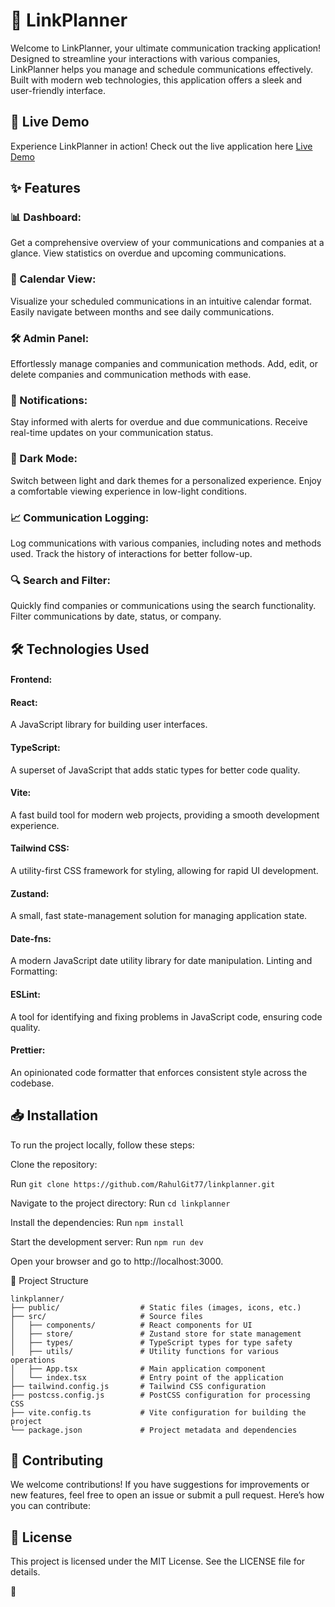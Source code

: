 # 🌟 LinkPlanner
Welcome to LinkPlanner, your ultimate communication tracking application! Designed to streamline your interactions with various companies, LinkPlanner helps you manage and schedule communications effectively. Built with modern web technologies, this application offers a sleek and user-friendly interface.

## 🚀 Live Demo

Experience LinkPlanner in action! Check out the live application here [Live Demo](https://link-planner.vercel.app/)

## ✨ Features
### 📊 Dashboard:

Get a comprehensive overview of your communications and companies at a glance.
View statistics on overdue and upcoming communications.
### 📅 Calendar View:

Visualize your scheduled communications in an intuitive calendar format.
Easily navigate between months and see daily communications.
### 🛠️ Admin Panel:

Effortlessly manage companies and communication methods.
Add, edit, or delete companies and communication methods with ease.
### 🔔 Notifications:

Stay informed with alerts for overdue and due communications.
Receive real-time updates on your communication status.
### 🌙 Dark Mode:

Switch between light and dark themes for a personalized experience.
Enjoy a comfortable viewing experience in low-light conditions.
### 📈 Communication Logging:

Log communications with various companies, including notes and methods used.
Track the history of interactions for better follow-up.
### 🔍 Search and Filter:

Quickly find companies or communications using the search functionality.
Filter communications by date, status, or company.
## 🛠️ Technologies Used
#### Frontend:

#### React: 
  A JavaScript library for building user interfaces.
#### TypeScript: 
  A superset of JavaScript that adds static types for better code quality.
#### Vite: 
  A fast build tool for modern web projects, providing a smooth development experience.
#### Tailwind CSS: 
  A utility-first CSS framework for styling, allowing for rapid UI development.
#### Zustand: 
  A small, fast state-management solution for managing application state.
#### Date-fns: 
  A modern JavaScript date utility library for date manipulation.
Linting and Formatting:

#### ESLint: 
  A tool for identifying and fixing problems in JavaScript code, ensuring code quality.
#### Prettier: 
  An opinionated code formatter that enforces consistent style across the codebase.
## 📥 Installation
To run the project locally, follow these steps:

Clone the repository:

Run
` git clone https://github.com/RahulGit77/linkplanner.git `

Navigate to the project directory:
Run
` cd linkplanner `

Install the dependencies:
Run
` npm install `

Start the development server:
Run
` npm run dev `

Open your browser and go to http://localhost:3000.

📁 Project Structure
```
linkplanner/
├── public/                  # Static files (images, icons, etc.)
├── src/                     # Source files
│   ├── components/          # React components for UI
│   ├── store/               # Zustand store for state management
│   ├── types/               # TypeScript types for type safety
│   ├── utils/               # Utility functions for various operations
│   ├── App.tsx              # Main application component
│   └── index.tsx            # Entry point of the application
├── tailwind.config.js       # Tailwind CSS configuration
├── postcss.config.js        # PostCSS configuration for processing CSS
├── vite.config.ts           # Vite configuration for building the project
└── package.json             # Project metadata and dependencies
``` 
## 🤝 Contributing

We welcome contributions! If you have suggestions for improvements or new features, feel free to open an issue or submit a pull request. Here’s how you can contribute:

## 📜 License

This project is licensed under the MIT License. See the LICENSE file for details.

🙏

